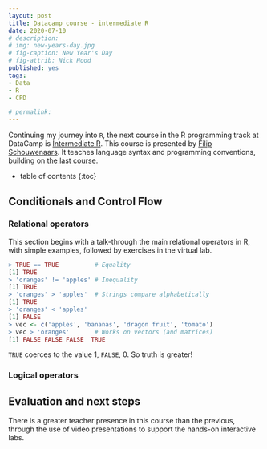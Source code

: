 ```yaml
---
layout: post
title: Datacamp course - intermediate R
date: 2020-07-10
# description: 
# img: new-years-day.jpg
# fig-caption: New Year's Day
# fig-attrib: Nick Hood
published: yes
tags:
- Data
- R
- CPD

# permalink:
---
```

Continuing my journey into `R`, the next course in the R programming track at DataCamp is [Intermediate R](https://campus.datacamp.com/courses/intermediate-r). This course is presented by [Filip Schouwenaars](https://www.datacamp.com/instructors/filipsch). It teaches language syntax and programming conventions, building on [the last course](/introduction-to-R-datacamp).

* table of contents
{:toc}

## Conditionals and Control Flow
### Relational operators
This section begins with a talk-through the main relational operators in R, with simple examples, followed by exercises in the virtual lab.

```r
> TRUE == TRUE			# Equality[1] TRUE> 'oranges' != 'apples'	# Inequality[1] TRUE
> 'oranges' > 'apples'	# Strings compare alphabetically[1] TRUE> 'oranges' < 'apples'[1] FALSE
> vec <- c('apples', 'bananas', 'dragon fruit', 'tomato')> vec > 'oranges'		# Works on vectors (and matrices)[1] FALSE FALSE FALSE  TRUE
```
`TRUE` coerces to the value 1, `FALSE`, 0. So truth is greater!

### Logical operators

## Evaluation and next steps
There is a greater teacher presence in this course than the previous, through the use of video presentations to support the hands-on interactive labs.